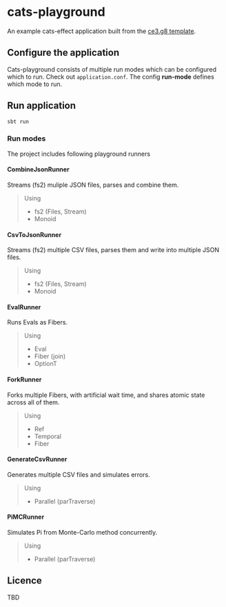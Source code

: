 # cats-playground

An example cats-effect application built from the [ce3.g8 template](https://github.com/typelevel/ce3.g8).

## Configure the application

Cats-playground consists of multiple run modes which can be configured which to run. Check out `application.conf`. The config **run-mode** defines which mode to run.

## Run application

```shell
sbt run
```

### Run modes

The project includes following playground runners

#### CombineJsonRunner

Streams (fs2) muliple JSON files, parses and combine them.

> Using 
> - fs2 (Files, Stream)
> - Monoid

#### CsvToJsonRunner

Streams (fs2) multiple CSV files, parses them and write into multiple JSON files.

> Using 
> - fs2 (Files, Stream)
> - Monoid

#### EvalRunner

Runs Evals as Fibers.

> Using 
> - Eval
> - Fiber (join)
> - OptionT

#### ForkRunner

Forks multiple Fibers, with artificial wait time, and shares atomic state across all of them.

> Using
> - Ref
> - Temporal
> - Fiber

#### GenerateCsvRunner

Generates multiple CSV files and simulates errors.

> Using
> - Parallel (parTraverse)


#### PiMCRunner

Simulates Pi from Monte-Carlo method concurrently.

> Using
> - Parallel (parTraverse)


## Licence

TBD